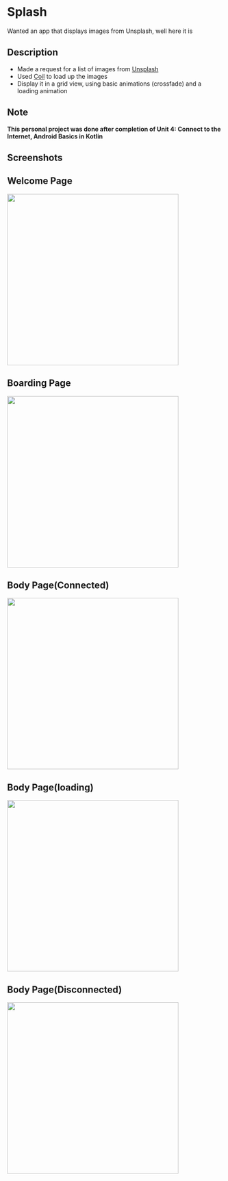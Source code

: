 # Splash
Wanted an app that displays images from Unsplash, well here it is
## Description 
- Made a request for a list of images from [Unsplash](https://unsplash.com/) 
- Used [Coil](https://coil-kt.github.io/coil/getting_started/) to load up the images
- Display it in a grid view, using basic animations (crossfade) and a loading animation 

## Note 
**This personal project was done after completion of Unit 4: Connect to the Internet, Android Basics in Kotlin** 
## Screenshots 
**Welcome Page**
-- 
<img src = "app/src/main/res/drawable/launch.jpg" width = "400">

**Boarding Page**
-- 
<img src = "app/src/main/res/drawable/boarding.jpg" width = "400">

**Body Page(Connected)**
--
<img src = "app/src/main/res/drawable/connect1.jpg" width = "400">

**Body Page(loading)**
--
<img src = "app/src/main/res/drawable/connect2.jpg" width = "400">

**Body Page(Disconnected)**
--
<img src = "app/src/main/res/drawable/disconnect.jpg" width = "400">
